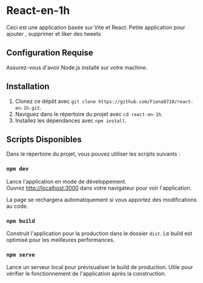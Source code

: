 # React-en-1h

Ceci est une application basée sur Vite et React.
Petite application pour ajouter , supprimer et liker des tweets

## Configuration Requise

Assurez-vous d'avoir Node.js installé sur votre machine.

## Installation

1. Clonez ce dépôt avec `git clone https://github.com/Fiona0710/react-en-1h.git`.
2. Naviguez dans le répertoire du projet avec `cd react-en-1h`.
3. Installez les dépendances avec `npm install`.

## Scripts Disponibles

Dans le répertoire du projet, vous pouvez utiliser les scripts suivants :

### `npm dev`

Lance l'application en mode de développement.<br />
Ouvrez [http://localhost:3000](http://localhost:3000) dans votre navigateur pour voir l'application.

La page se rechargera automatiquement si vous apportez des modifications au code.

### `npm build`

Construit l'application pour la production dans le dossier `dist`. Le build est optimisé pour les meilleures performances.

### `npm serve`

Lance un serveur local pour prévisualiser le build de production. Utile pour vérifier le fonctionnement de l'application après la construction.
